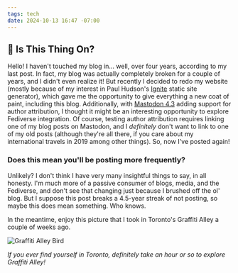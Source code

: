 ```yaml
---
tags: tech
date: 2024-10-13 16:47 -07:00
---
```


## 🎤 Is This Thing On?

Hello! I haven't touched my blog in… well, over four years, according to my last post. In fact, my blog was actually completely broken for a couple of years, and I didn't even realize it! But recently I decided to redo my website (mostly because of my interest in Paul Hudson's [Ignite](https://github.com/twostraws/Ignite) static site generator), which gave me the opportunity to give everything a new coat of paint, including this blog. Additionally, with [Mastodon 4.3](https://blog.joinmastodon.org/2024/10/mastodon-4.3/) adding support for author attribution, I thought it might be an interesting opportunity to explore Fediverse integration.<!--more--> Of course, testing author attribution requires linking one of my blog posts on Mastodon, and I *definitely* don't want to link to one of my old posts (although they're all there, if you care about my international travels in 2019 among other things). So, now I've posted again!

### Does this mean you'll be posting more frequently?

Unlikely? I don't think I have very many insightful things to say, in all honesty. I'm much more of a passive consumer of blogs, media, and the Fediverse, and don't see that changing just because I brushed off the ol' blog. But I suppose this post breaks a 4.5-year streak of not posting, so maybe this does mean something. Who knows.

In the meantime, enjoy this picture that I took in Toronto's Graffiti Alley a couple of weeks ago.

![Graffiti Alley Bird](/blog/is-this-thing-on/graffiti-alley.jpeg)

*If you ever find yourself in Toronto, definitely take an hour or so to explore Graffiti Alley!*
